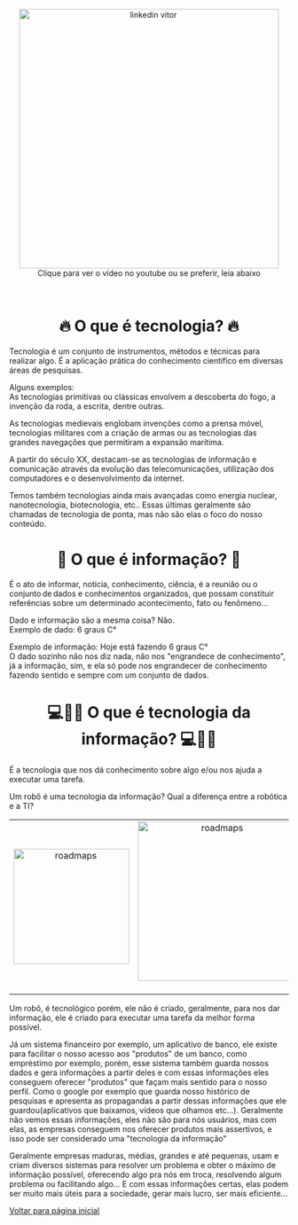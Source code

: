 <p align="center">
      <a href="https://www.youtube.com/watch?v=UW9bkLxYz0M">
    	 <img src="https://img.youtube.com/vi/UW9bkLxYz0M/0.jpg" height="468" alt="linkedin vitor" />
    </a>
 <br />
 Clique para ver o vídeo no youtube ou se preferir, leia abaixo
</p>


</p>
<br />

<h1 align="center">🔥 O que é tecnologia? 🔥</h1>  
Tecnologia é um conjunto de instrumentos, métodos e técnicas para realizar algo. É a aplicação prática do conhecimento científico em diversas áreas de pesquisas. <br />

Alguns exemplos: <br />
As tecnologias primitivas ou clássicas envolvem a descoberta do fogo, a invenção da roda, a escrita, dentre outras. <br />

As tecnologias medievais englobam invenções como a prensa móvel, tecnologias militares com a criação de armas ou as tecnologias
das grandes navegações que permitiram a expansão marítima.  <br />

A partir do século XX, destacam-se as tecnologias de informação e comunicação através da evolução das telecomunicações,
utilização dos computadores e o desenvolvimento da internet. <br />

Temos também tecnologias ainda mais avançadas como energia nuclear, nanotecnologia, biotecnologia, etc.. 
Essas últimas geralmente são chamadas de tecnologia de ponta, mas não são elas o foco do nosso conteúdo. <br />

<h1 align="center">📰 O que é informação? 📰</h1>   
É o ato de informar, notícia, conhecimento, ciência, é a reunião ou o conjunto de dados e conhecimentos organizados, 
que possam constituir referências sobre um determinado acontecimento, fato ou fenômeno... <br />

Dado e informação são a mesma coisa? Não.  <br />
Exemplo de dado: 6 graus C° <br />

Exemplo de informação: Hoje está fazendo 6 graus C° <br />
O dado sozinho não nos diz nada, não nos "engrandece de conhecimento", já a informação, sim,
e ela só pode nos engrandecer de conhecimento fazendo sentido e sempre com um conjunto de dados. <br />

<h1 align="center">💻📱🤖 O que é tecnologia da informação? 💻📱🤖</h1>    

É a tecnologia que nos dá conhecimento sobre algo e/ou nos ajuda a executar uma tarefa. <br />

Um robô é uma tecnologia da informação? Qual a diferença entre a robótica e a TI? <br />

|  |  |
| :------------:|:---------------:| 
 <img src="https://tm.ibxk.com.br/2021/10/08/08175721815374.jpg?ims=1120x420" height="208" alt="roadmaps" /> | <img src="https://www.mindinventory.com/blog/wp-content/uploads/2018/10/banking-app-1.png" height="288" alt="roadmaps" /><br /><br />

Um robô, é tecnológico porém, ele não é criado, geralmente, para nos dar informação,
ele é criado para executar uma tarefa da melhor forma possível. <br />

Já um sistema financeiro por exemplo, um aplicativo de banco, ele existe para 
facilitar o nosso acesso aos "produtos" de um banco, como empréstimo por exemplo,
porém, esse sistema também guarda nossos dados e gera informações a partir deles e com essas
informações eles conseguem oferecer "produtos" que façam mais sentido para o nosso perfil. 
Como o google por exemplo que guarda nosso histórico de pesquisas e apresenta as propagandas a partir
dessas informações que ele guardou(aplicativos que baixamos, vídeos que olhamos etc...).
Geralmente não vemos essas informações, eles não são para nós usuários, mas com elas, 
as empresas conseguem nos oferecer produtos mais assertivos, 
e isso pode ser considerado uma "tecnologia da informação" <br />

Geralmente empresas maduras, médias, grandes e até pequenas, usam e criam diversos sistemas 
para resolver um problema e obter o máximo de informação possível, oferecendo algo pra nós em troca, resolvendo algum problema ou facilitando algo...
E com essas informações certas, elas podem ser muito mais úteis para a sociedade, gerar mais lucro, ser mais eficiente... 
<br />

[Voltar para página inicial](https://github.com/vitorfariaz/guia-web-developer)
